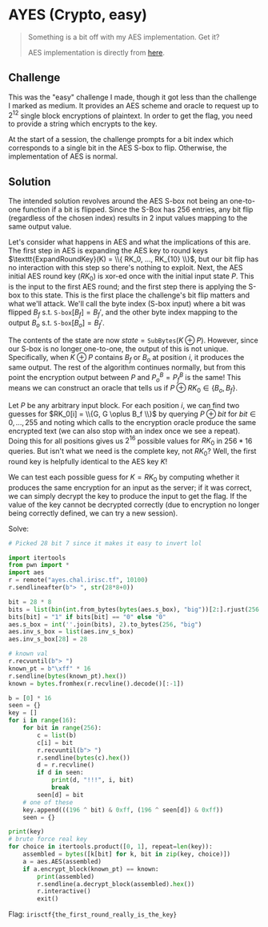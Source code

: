 # AYES (Crypto, easy)

> Something is a bit off with my AES implementation. Get it?
> 
> AES implementation is directly from [here](https://github.com/boppreh/aes).

## Challenge
This was the "easy" challenge I made, though it got less than the challenge I marked as medium. It provides an AES scheme and oracle to request up to $2^{12}$ single block encryptions of plaintext. In order to get the flag, you need to provide a string which encrypts to the key.

At the start of a session, the challenge prompts for a bit index which corresponds to a single bit in the AES S-box to flip. Otherwise, the implementation of AES is normal.

## Solution
The intended solution revolves around the AES S-box not being an one-to-one function if a bit is flipped. Since the S-Box has 256 entries, any bit flip (regardless of the chosen index) results in 2 input values mapping to the same output value.

Let's consider what happens in AES and what the implications of this are. The first step in AES is expanding the AES key to round keys $\texttt{ExpandRoundKey}(K) = \\{ RK_0, ..., RK_{10} \\}$, but our bit flip has no interaction with this step so there's nothing to exploit. Next, the AES initial AES round key ($RK_0$) is xor-ed once with the initial input state $P$. This is the input to the first AES round; and the first step there is applying the S-box to this state. This is the first place the challenge's bit flip matters and what we'll attack. We'll call the byte index (S-box input) where a bit was flipped $B_f$ s.t. $\texttt{S-box}[B_f]=B_f'$, and the other byte index mapping to the output $B_o$ s.t. $\texttt{S-box}[B_o]=B_f'$.

The contents of the state are now $state = \texttt{SubBytes}(K \oplus P)$. However, since our S-box is no longer one-to-one, the output of this is not unique. Specifically, when $K \oplus P$ contains $B_f$ or $B_o$ at position $i$, it produces the same output. The rest of the algorithm continues normally, but from this point the encryption output between $P$ and $P ^ B_o = P ^ B_f$ is the same! This means we can construct an oracle that tells us if $P \oplus RK_0 \in \{B_o, B_f\}$.

Let $P$ be any arbitrary input block. For each position $i$, we can find two guesses for $RK_0[i] = \\{G, G \oplus B_f \\}$ by querying $P \oplus bit$ for $bit \in {0, ..., 255}$ and noting which calls to the encryption oracle produce the same encrypted text (we can also stop with an index once we see a repeat). Doing this for all positions gives us $2^{16}$ possible values for $RK_0$ in $256*16$ queries. But isn't what we need is the complete key, not $RK_0$? Well, the first round key is helpfully identical to the AES key $K$!

We can test each possible guess for $K = RK_0$ by computing whether it produces the same encryption for an input as the server; if it was correct, we can simply decrypt the key to produce the input to get the flag. If the value of the key cannot be decrypted correctly (due to encryption no longer being correctly defined, we can try a new session).

Solve:

```py
# Picked 28 bit 7 since it makes it easy to invert lol

import itertools
from pwn import *
import aes
r = remote("ayes.chal.irisc.tf", 10100)
r.sendlineafter(b"> ", str(28*8+0))

bit = 28 * 8
bits = list(bin(int.from_bytes(bytes(aes.s_box), "big"))[2:].rjust(256 * 8, '0'))
bits[bit] = "1" if bits[bit] == "0" else "0"
aes.s_box = int(''.join(bits), 2).to_bytes(256, "big")
aes.inv_s_box = list(aes.inv_s_box)
aes.inv_s_box[28] = 28

# known val
r.recvuntil(b"> ")
known_pt = b"\xff" * 16
r.sendline(bytes(known_pt).hex())
known = bytes.fromhex(r.recvline().decode()[:-1])

b = [0] * 16
seen = {}
key = []
for i in range(16):
    for bit in range(256):
        c = list(b)
        c[i] = bit
        r.recvuntil(b"> ")
        r.sendline(bytes(c).hex())
        d = r.recvline()
        if d in seen:
            print(d, "!!!", i, bit)
            break
        seen[d] = bit
    # one of these
    key.append(((196 ^ bit) & 0xff, (196 ^ seen[d]) & 0xff))
    seen = {}

print(key)
# brute force real key
for choice in itertools.product([0, 1], repeat=len(key)):
    assembled = bytes([k[bit] for k, bit in zip(key, choice)])
    a = aes.AES(assembled)
    if a.encrypt_block(known_pt) == known:
        print(assembled)
        r.sendline(a.decrypt_block(assembled).hex())
        r.interactive()
        exit()
```

Flag: `irisctf{the_first_round_really_is_the_key}`
